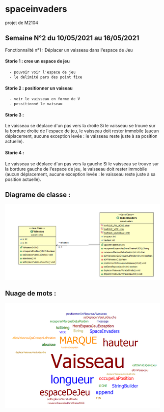 # spaceinvaders
projet de M2104

## Semaine N°2 du 10/05/2021 au 16/05/2021


Fonctionnalité n°1 : Déplacer un vaisseau dans l'espace de Jeu

#### Storie 1 : cree un espace de jeu
      - pouvoir voir l'espace de jeu
      - le delimité pars des point fixe

#### Storie 2 : positionner un vaiseau 

      - voir le vaisseau en forme de V
      - possitionné le vaiseau 

#### Storie 3 :
Le vaisseau se déplace d'un pas vers la droite
Si le vaisseau se trouve sur la bordure droite de l'espace de jeu, le vaisseau doit rester immobile (aucun déplacement, aucune exception levée : le vaisseau reste juste à sa position actuelle).

#### Storie 4 :

Le vaisseau se déplace d'un pas vers la gauche
Si le vaisseau se trouve sur la bordure gauche de l'espace de jeu, le vaisseau doit rester immobile (aucun déplacement, aucune exception levée : le vaisseau reste juste à sa position actuelle).

## Diagrame de classe :

![diag classe S1-2](image/DiagClassS1-2.png)

## Nuage de mots :

![nuage S1-2](image/NuageS1-2.png)
